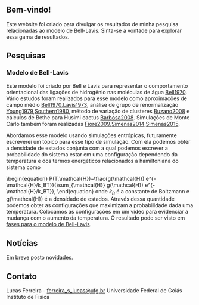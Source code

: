 <script type="text/javascript"
        src="https://cdnjs.cloudflare.com/ajax/libs/mathjax/2.7.0/MathJax.js?config=TeX-AMS_CHTML"></script>
        
<script type="text/x-mathjax-config">
MathJax.Hub.Config({
tex2jax: {
inlineMath: [['$','$'], ['\\(','\\)']],
processEscapes: true},
jax: ["input/TeX","input/MathML","input/AsciiMath","output/CommonHTML"],
extensions: ["tex2jax.js","mml2jax.js","asciimath2jax.js","MathMenu.js","MathZoom.js","AssistiveMML.js", "[Contrib]/a11y/accessibility-menu.js"],
TeX: {
extensions: ["AMSmath.js","AMSsymbols.js","noErrors.js","noUndefined.js"],
equationNumbers: {
autoNumber: "AMS"
}
}
});
</script>

## Bem-vindo!
Este website foi criado para divulgar os resultados de minha pesquisa relacionadas ao modelo de Bell-Lavis. Sinta-se a 
vontade para explorar essa gama de resultados.

## Pesquisas

### Modelo de Bell-Lavis 

Este modelo foi criado por Bell e Lavis para representar o comportamento orientacional das ligações de hidrogênio nas
moléculas de água [Bell1970](https://iopscience.iop.org/article/10.1088/0305-4470/3/5/015). Vário estudos foram realizados para esse
modelo como aproximações de campo médio [Bell1970](https://iopscience.iop.org/article/10.1088/0305-4470/3/5/015),[Lavis1973](http://stacks.iop.org/0022-3719/6/i=9/a=010),
análise de grupo de renormalização [Young1979](http://dx.doi.org/10.1088/0305-4470/12/2/012),[Southern1980](http://dx.doi.org/10.1088/0305-4470/13/1/026), método de variação de clusteres [Buzano2008](https://doi.org/10.1063/1.2919126) e cálculos de Bethe para
Husimi cactus [Barbosa2008](https://link.aps.org/doi/10.1103/PhysRevE.77.051204). Simulações de Monte Carlo também foram realizadas [Fiore2009](https://doi.org/10.1063/1.3253297}),[Simenas2014](https://link.aps.org/doi/10.1103/PhysRevE.90.042124),[Simenas2015](https://doi.org/10.1080/01411594.2014.983509).

Abordamos esse modelo usando simulações entrópicas, futuramente escreverei um tópico para esse tipo de simulação. Com ela podemos obter a densidade de estados conjunta com a qual podemos escrever a probabilidade do sistema estar em uma configuração dependendo da temperatura e dos termos energéticos relacionados a hamiltoniana do sistema como 

\begin{equation}
P(T,\mathcal{H})=\frac{g(\mathcal{H}) e^{-\mathcal{H}/k_BT}}{\sum_{\mathcal{H}} g(\mathcal{H}) e^{-\mathcal{H}/k_BT}},
\end(equation}
onde $k_B$ é a constante de Boltzmann e g(\mathcal{H}) é a densidade de estados.
Através dessa quantidade podemos obter as configurações que maximizam a probabilidade dada uma temperatura. Colocamos as configurações em um vídeo para evidenciar a mudança com o aumento da temperatura. O resultado pode ser visto em [fases para o modelo de Bell-Lavis](Fases_bl.html).

## Notícias

Em breve posto novidades.

## Contato

Lucas Ferreira - ferreira_s_lucas@ufg.br
Universidade Federal de Goiás
Instituto de Física
